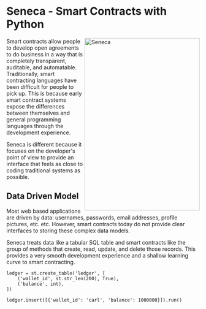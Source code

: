 # Seneca - Smart Contracts with Python

<img src="https://github.com/Lamden/seneca/raw/master/seneca.jpg" align="right"
     title="Seneca" width="300" height="450">

Smart contracts allow people to develop open agreements to do business in a way that is completely transparent, auditable, and automatable. Traditionally, smart contracting languages have been difficult for people to pick up. This is because early smart contract systems expose the differences between themselves and general programming languages through the development experience.

Seneca is different because it focuses on the developer's point of view to provide an interface that feels as close to coding traditional systems as possible.

## Data Driven Model

Most web based applications are driven by data: usernames, passwords, email addresses, profile pictures, etc. etc. However, smart contracts today do not provide clear interfaces to storing these complex data models.

Seneca treats data like a tabular SQL table and smart contracts like the group of methods that create, read, update, and delete those records. This provides a very smooth development experience and a shallow learning curve to smart contracting.

```
ledger = st.create_table('ledger', [
    ('wallet_id', st.str_len(200), True),
    ('balance', int),
])

ledger.insert([{'wallet_id': 'carl', 'balance': 1000000}]).run()
```
